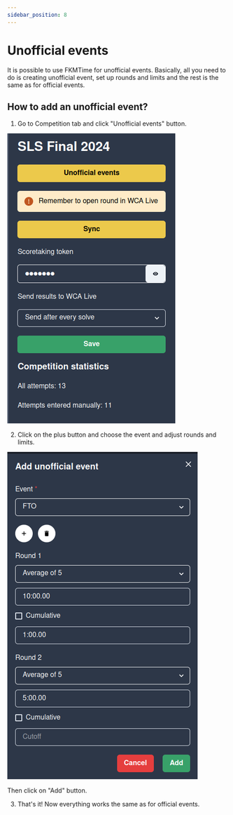 ```yaml
---
sidebar_position: 8
---
```


# Unofficial events

It is possible to use FKMTime for unofficial events. Basically, all you need to do is creating unofficial event, set up rounds and limits and the rest is the same as for official events.

## How to add an unofficial event?

1. Go to Competition tab and click "Unofficial events" button.

![img.png](../assets/unofficial-events-button.png)

2. Click on the plus button and choose the event and adjust rounds and limits.

![img.png](../assets/create-unofficial-event.png)

Then click on "Add" button.

3. That's it! Now everything works the same as for official events.


